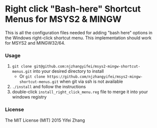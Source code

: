 # Right click "Bash-here" Shortcut Menus for MSYS2 & MINGW
This is all the configuration files needed for adding "bash here" options in 
the Windows right-click shortcut menu. This implementation should work for 
MSYS2 and MINGW32/64.

### Usage
1. `git clone git@github.com:njzhangyifei/msys2-mingw-shortcut-menus.git` into
   your desired directory to install
   - Or `git clone https://github.com/njzhangyifei/msys2-mingw-shortcut-menus.git` when git via ssh is not available
2. `./install` and follow the instructions
3. double-click `install_right_click_menu.reg` file to merge it into your
windows registry

### License
The MIT License (MIT) 2015 Yifei Zhang

